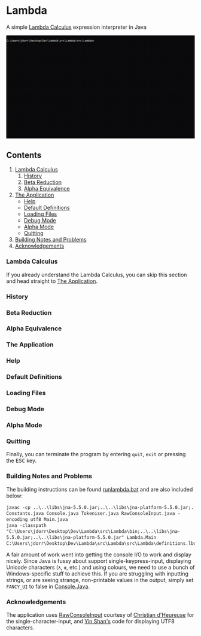 # Lambda
A simple [Lambda Calculus](https://en.wikipedia.org/wiki/Lambda_calculus) expression interpreter in Java

![Screenshot](https://github.com/James-P-D/Lambda/blob/master/Screenshot.gif)

## Contents

1. [Lambda Calculus](#Lambda-Calculus)
    1. [History](#History)
    2. [Beta Reduction](#Beta-Reduction)
    3. [Alpha Equivalence](#Alpha-Equivalence)
2. [The Application](#The-Application)
    * [Help](#Help)
    * [Default Definitions](#Default-Definitions)
    * [Loading Files](#Loading-Files)    
    * [Debug Mode](#Debug-Mode)
    * [Alpha Mode](#Alpha-Mode)
    * [Quitting](#Quitting)
3. [Building Notes and Problems](#Building-Notes-and-Problems)
4. [Acknowledgements](#Acknowledgements)
    
### Lambda Calculus

If you already understand the Lambda Calculus, you can skip this section and head straight to [The Application](#The-Application).  

### History

### Beta Reduction

### Alpha Equivalence

### The Application

### Help

### Default Definitions

### Loading Files

### Debug Mode

### Alpha Mode

### Quitting

Finally, you can terminate the program by entering `quit`, `exit` or pressing the <kbd>ESC</kbd> key.

### Building Notes and Problems

The building instructions can be found [runlambda.bat](https://github.com/James-P-D/Lambda/blob/master/src/Lambda/src/Lambda/runlambda.bat) and are also included below:

```
javac -cp ..\..\libs\jna-5.5.0.jar;..\..\libs\jna-platform-5.5.0.jar;. Constants.java Console.java Tokeniser.java RawConsoleInput.java -encoding utf8 Main.java
java -classpath "C:\Users\jdorr\Desktop\Dev\Lambda\src\Lambda\bin;..\..\libs\jna-5.5.0.jar;..\..\libs\jna-platform-5.5.0.jar" Lambda.Main C:\Users\jdorr\Desktop\Dev\Lambda\src\Lambda\src\Lambda\definitions.lbd
```

A fair amount of work went into getting the console I/O to work and display nicely. Since Java is fussy about support single-keypress-input, displaying Unicode characters (`λ`, `α`, etc.) and using colours, we need to use a bunch of Windows-specific stuff to achieve this. If you are struggling with inputting strings, or are seeing strange, non-printable values in the output, simply set `FANCY_UI` to false in [Console.Java](https://github.com/James-P-D/Lambda/blob/master/src/Lambda/src/Lambda/Console.java).

### Acknowledgements

The application uses [RawConsoleInput](https://www.source-code.biz/snippets/java/RawConsoleInput/) courtesy of [Christian d'Heureuse](https://stackoverflow.com/questions/1066318/how-to-read-a-single-char-from-the-console-in-java-as-the-user-types-it/30008252#30008252) for the single-character-input, and [Yin Shan's](https://stackoverflow.com/a/8921509/930389) code for displaying UTF8 characters.
